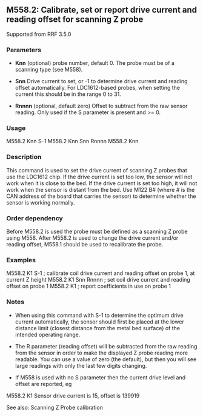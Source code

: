 ## M558.2: Calibrate, set or report drive current and reading offset for scanning Z probe

Supported from RRF 3.5.0

### Parameters

- **Knn** (optional) probe number, default 0. The probe must be of a scanning type (see M558).

- **Snn** Drive current to set, or -1 to determine drive current and reading offset automatically. For LDC1612-based probes, when setting the current this should be in the range 0 to 31.

- **Rnnnn** (optional, default zero) Offset to subtract from the raw sensor reading. Only used if the S parameter is present and \>= 0.

### Usage

M558.2 Knn S-1 M558.2 Knn Snn Rnnnn M558.2 Knn

### Description

This command is used to set the drive current of scanning Z probes that use the LDC1612 chip. If the drive current is set too low, the sensor will not work when it is close to the bed. If the drive current is set too high, it will not work when the sensor is distant from the bed. Use M122 B# (where \# is the CAN address of the board that carries the sensor) to determine whether the sensor is working normally.

### Order dependency

Before M558.2 is used the probe must be defined as a scanning Z probe using M558. After M558.2 is used to change the drive current and/or reading offset, M558.1 should be used to recalibrate the probe.

### Examples

M558.2 K1 S-1 ; calibrate coil drive current and reading offset on probe 1, at current Z height M558.2 K1 Snn Rnnnn ; set coil drive current and reading offset on probe 1 M558.2 K1 ; report coefficients in use on probe 1

### Notes

- When using this command with S-1 to determine the optimum drive current automatically, the sensor should first be placed at the lower distance limit (closest distance from the metal bed surface) of the intended operating range.

- The R parameter (reading offset) will be subtracted from the raw reading from the sensor in order to make the displayed Z probe reading more readable. You can use a value of zero (the default), but then you will see large readings with only the last few digits changing.

- If M558 is used with no S parameter then the current drive level and offset are reported, eg

M558.2 K1 Sensor drive current is 15, offset is 139919

See also: Scanning Z Probe calibration


